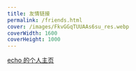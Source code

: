 ```yaml
---
title: 友情链接
permalink: /friends.html
cover: /images/FkvGGqTUUAAs6su_res.webp
coverWidth: 1600
coverHeight: 1000
---
```


<a href='https://void-echo.github.io/'> echo 的个人主页 </a>